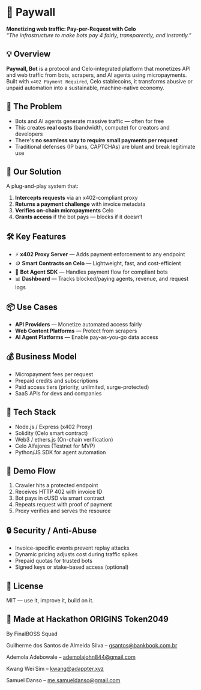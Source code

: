 # 🤖 Paywall

**Monetizing web traffic: Pay-per-Request with Celo**  
_“The infrastructure to make bots pay 4 fairly, transparently, and instantly.”_



## 💡 Overview

**Paywall, Bot** is a protocol and Celo-integrated platform that monetizes API and web traffic from bots, scrapers, and AI agents using micropayments. Built with `x402 Payment Required`, Celo stablecoins, it transforms abusive or unpaid automation into a sustainable, machine-native economy.


## 🧩 The Problem

- Bots and AI agents generate massive traffic — often for free
- This creates **real costs** (bandwidth, compute) for creators and developers
- There's **no seamless way to require small payments per request**
- Traditional defenses (IP bans, CAPTCHAs) are blunt and break legitimate use


## 🚀 Our Solution

A plug-and-play system that:

1. **Intercepts requests** via an x402-compliant proxy
2. **Returns a payment challenge** with invoice metadata
3. **Verifies on-chain micropayments** Celo
4. **Grants access** if the bot pays — blocks if it doesn’t


## 🛠️ Key Features

- ⚡ **x402 Proxy Server** — Adds payment enforcement to any endpoint
- 🪙 **Smart Contracts on Celo** — Lightweight, fast, and cost-efficient
- 🤖 **Bot Agent SDK** — Handles payment flow for compliant bots
- 📊 **Dashboard** — Tracks blocked/paying agents, revenue, and request logs


## 📦 Use Cases

- **API Providers** — Monetize automated access fairly
- **Web Content Platforms** — Protect from scrapers
- **AI Agent Platforms** — Enable pay-as-you-go data access


## 💰 Business Model

- Micropayment fees per request
- Prepaid credits and subscriptions
- Paid access tiers (priority, unlimited, surge-protected)
- SaaS APIs for devs and companies


## 🧠 Tech Stack

- Node.js / Express (x402 Proxy)
- Solidity (Celo smart contract)
- Web3 / ethers.js (On-chain verification)
- Celo Alfajores (Testnet for MVP)
- Python/JS SDK for agent automation


## 🧪 Demo Flow

1. Crawler hits a protected endpoint
2. Receives HTTP 402 with invoice ID
3. Bot pays in cUSD via smart contract
4. Repeats request with proof of payment
5. Proxy verifies and serves the resource


## 🔒 Security / Anti-Abuse

- Invoice-specific events prevent replay attacks
- Dynamic pricing adjusts cost during traffic spikes
- Prepaid quotas for trusted bots
- Signed keys or stake-based access (optional)


## 🧾 License

MIT — use it, improve it, build on it.


## 🧠 Made at Hackathon ORIGINS Token2049

By FinalBOSS Squad 

Guilherme dos Santos de Almeida Silva – gsantos@bankbook.com.br

Ademola Adebowale – ​​ademolajohn844@gmail.com

Kwang Wei Sim – kwang@adappter.xyz

Samuel Danso – me.samueldanso@gmail.com 

